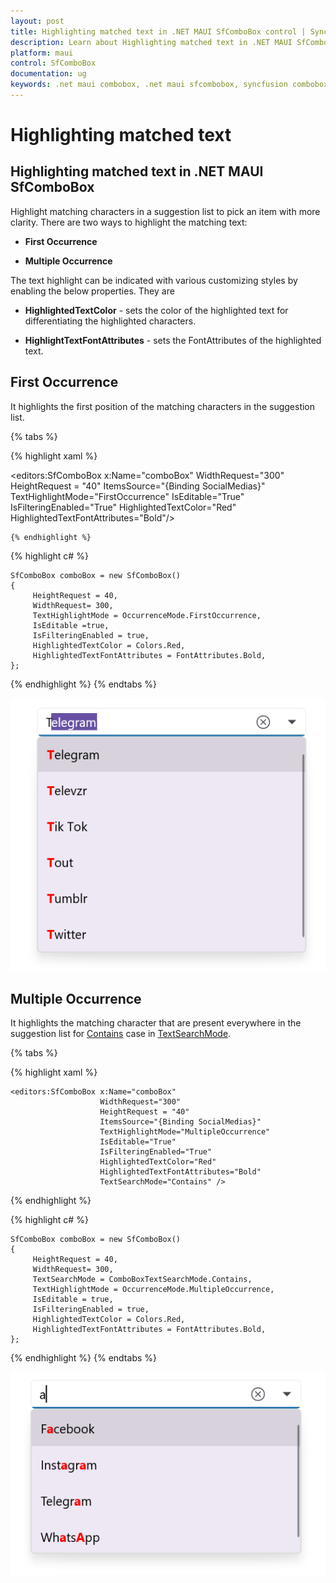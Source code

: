 ```yaml
---
layout: post
title: Highlighting matched text in .NET MAUI SfComboBox control | Syncfusion
description: Learn about Highlighting matched text in .NET MAUI SfComboBox (SfComboBox) control and more details.
platform: maui
control: SfComboBox
documentation: ug
keywords: .net maui combobox, .net maui sfcombobox, syncfusion combobox, combobox maui, .net maui dropdown list, .net maui select menu.
---
```


# Highlighting matched text

## Highlighting matched text in .NET MAUI SfComboBox

Highlight matching characters in a suggestion list to pick an item with more clarity. There are two ways to highlight the matching text:

*   **First Occurrence**

*   **Multiple Occurrence**

The text highlight can be indicated with various customizing styles by enabling the below properties. They are

*   **HighlightedTextColor** - sets the color of the highlighted text for differentiating the highlighted characters.

*   **HighlightTextFontAttributes** - sets the FontAttributes of the highlighted text.

## First Occurrence
It highlights the first position of the matching characters in the suggestion list.

{% tabs %}

{% highlight xaml %}

<editors:SfComboBox x:Name="comboBox"
                    WidthRequest="300"
                    HeightRequest = "40"
                    ItemsSource="{Binding SocialMedias}"
                    TextHighlightMode="FirstOccurrence"
                    IsEditable="True"
                    IsFilteringEnabled="True"
                    HighlightedTextColor="Red"
                    HighlightedTextFontAttributes="Bold"/>

    {% endhighlight %}

{% highlight c# %}

    SfComboBox comboBox = new SfComboBox() 
    {
         HeightRequest = 40,
         WidthRequest= 300,
         TextHighlightMode = OccurrenceMode.FirstOccurrence,
         IsEditable =true,
         IsFilteringEnabled = true,
         HighlightedTextColor = Colors.Red,
         HighlightedTextFontAttributes = FontAttributes.Bold,
    };

{% endhighlight %}
{% endtabs %}

![HighlightText Image](images/HighlightingText/firstoccurence1.png)

## Multiple Occurrence

It highlights the matching character that are present everywhere in the suggestion list for [Contains](https://help.syncfusion.com/cr/maui/Syncfusion.Maui.Inputs.ComboBoxTextSearchMode.html#Syncfusion_Maui_Inputs_ComboBoxTextSearchMode_Contains) case in [TextSearchMode](https://help.syncfusion.com/cr/maui/Syncfusion.Maui.Inputs.SfComboBox.html#Syncfusion_Maui_Inputs_SfComboBox_TextSearchMode).

{% tabs %}

{% highlight xaml %}

    <editors:SfComboBox x:Name="comboBox"
                        WidthRequest="300"
                        HeightRequest = "40"
                        ItemsSource="{Binding SocialMedias}"
                        TextHighlightMode="MultipleOccurrence"
                        IsEditable="True"
                        IsFilteringEnabled="True"
                        HighlightedTextColor="Red"
                        HighlightedTextFontAttributes="Bold"
                        TextSearchMode="Contains" />

{% endhighlight %}

{% highlight c# %}

    SfComboBox comboBox = new SfComboBox() 
    {
         HeightRequest = 40,
         WidthRequest= 300,
         TextSearchMode = ComboBoxTextSearchMode.Contains,
         TextHighlightMode = OccurrenceMode.MultipleOccurrence,
         IsEditable = true,
         IsFilteringEnabled = true,
         HighlightedTextColor = Colors.Red,
         HighlightedTextFontAttributes = FontAttributes.Bold,
    };

{% endhighlight %}
{% endtabs %}

![HighlightText Image](images/HighlightingText/multipleoccurence2.png)